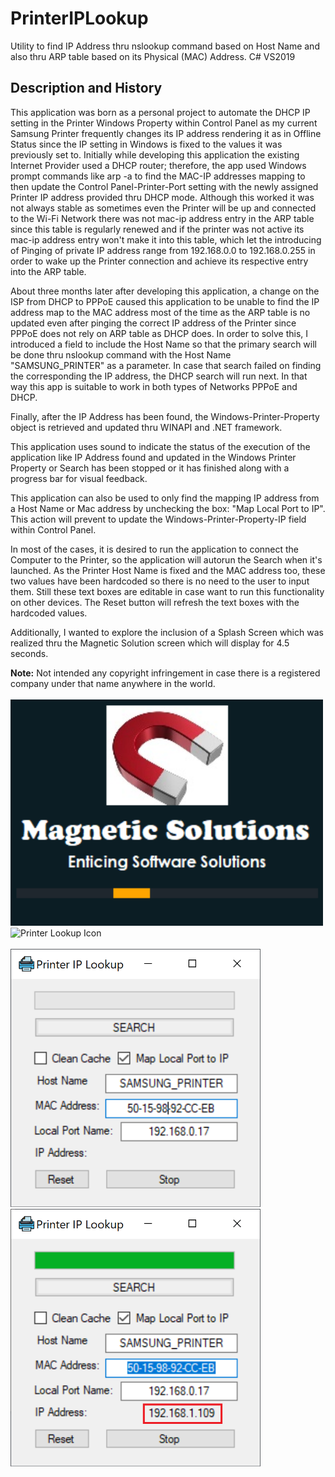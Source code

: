 # PrinterIPLookup
Utility to find IP Address thru nslookup command based on Host Name and also thru ARP table based on its Physical (MAC) Address. C# VS2019
<H2>Description and History</H2>

This application was born as a personal project to automate the DHCP IP setting in the Printer Windows Property within Control Panel as my current Samsung Printer frequently changes its IP address rendering it as in Offline Status since the IP setting in Windows is fixed to the values it was previously set to.
Initially while developing this application the existing Internet Provider used a DHCP router; therefore, the app used Windows prompt commands like arp -a to find the MAC-IP addresses mapping to then update the Control Panel-Printer-Port setting with the newly assigned Printer IP address provided thru DHCP mode.
Although this worked it was not always stable as sometimes even the Printer will be up and connected to the Wi-Fi Network there was not mac-ip address entry in the ARP table since this table is regularly renewed and if the printer was not active its mac-ip address entry won't make it into this table, which let the introducing of Pinging of private IP address range from 192.168.0.0 to 192.168.0.255 in order to wake up the Printer connection and achieve its respective entry into the ARP table.

About three months later after developing this application, a change on the ISP from DHCP to PPPoE caused this application to be unable to find the IP address map to the MAC address most of the time as the ARP table is no updated even after pinging the correct IP address of the Printer since PPPoE does not rely on ARP table as DHCP does.
In order to solve this, I introduced a field to include the Host Name so that the primary search will be done thru nslookup command with the Host Name "SAMSUNG_PRINTER" as a parameter. In case that search failed on finding the corresponding the IP address, the DHCP search will run next.
In that way this app is suitable to work in both types of Networks PPPoE and DHCP.

Finally, after the IP Address has been found, the Windows-Printer-Property object is retrieved and updated thru WINAPI and .NET framework.

This application uses sound to indicate the status of the execution of the application like IP Address found and updated in the Windows Printer Property or Search has been stopped or it has finished along with a progress bar for visual feedback.

This application can also be used to only find the mapping IP address from a Host Name or Mac address by unchecking the box: "Map Local Port to IP".
This action will prevent to update the Windows-Printer-Property-IP field within Control Panel.

In most of the cases, it is desired to run the application to connect the Computer to the Printer, so the application will autorun the Search when it's launched.
As the Printer Host Name is fixed and the MAC address too, these two values have been hardcoded so there is no need to the user to input them.
Still these text boxes are editable in case want to run this functionality on other devices.
The Reset button will refresh the text boxes with the hardcoded values.

Additionally, I wanted to explore the inclusion of a Splash Screen which was realized thru the Magnetic Solution screen which will display for 4.5 seconds.
<div float="left"><strong>Note:</strong> Not intended any copyright infringement in case there is a registered company under that name anywhere in the world.</div>


<br>
<div float="left" padding="20px">
<img src="images/MagneticSolutions.png" alt="Splash Screen" width="500">
<img float="right" src="3925426-print-printer-printing-icon_111556.ico" alt="Printer Lookup Icon" heigh="50">
</div>
<br>
<div float="left">
<img src="images/Printer2.png" alt="Intial Search Screen" width="400">
<img src="images/Printer1.png" alt="Successful Search Screen" width="400">
</div>
